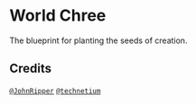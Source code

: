 # World Chree
The blueprint for planting the seeds of creation.

## Credits 
[`@JohnRipper`](https://github.com/JohnRipper) 
[`@technetium`](https://github.com/Technetium1)